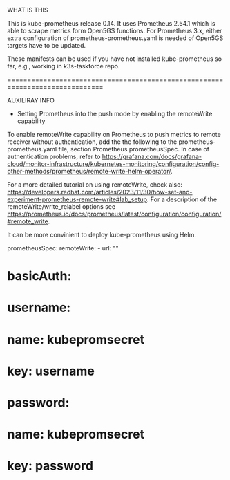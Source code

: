 WHAT IS THIS

This is kube-prometheus release 0.14. It uses Prometheus 2.54.1 which is able to scrape metrics form Open5GS functions.
For Prometheus 3.x, either extra configuration of prometheus-prometheus.yaml is needed of Open5GS targets have to be updated. 

These manifests can be used if you have not installed kube-prometheus so far, e.g., working in k3s-taskforce repo. 

==============================================================================

AUXILIRAY INFO

- Setting Prometheus into the push mode by enabling the remoteWrite capability

To enable remoteWrite capability on Prometheus to push metrics to remote receiver without authentication, 
add the the following to the prometheus-prometheus.yaml file, section Prometheus.prometheusSpec. In case of 
authentication problems, refer to https://grafana.com/docs/grafana-cloud/monitor-infrastructure/kubernetes-monitoring/configuration/config-other-methods/prometheus/remote-write-helm-operator/.

For a more detailed tutorial on using remoteWrite, check also: https://developers.redhat.com/articles/2023/11/30/how-set-and-experiment-prometheus-remote-write#lab_setup. For a description of the remoteWrite/write_relabel options see https://prometheus.io/docs/prometheus/latest/configuration/configuration/#remote_write.

It can be more convinient to deploy kube-prometheus using Helm.

  prometheusSpec:
    remoteWrite:
    - url: "<Your Metrics instance remote_write endpoint>"
#      basicAuth:
#          username:
#            name: kubepromsecret
#            key: username
#          password:
#            name: kubepromsecret
#            key: password

